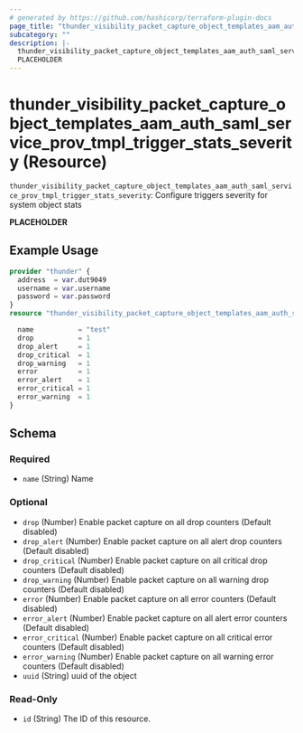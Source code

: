 ```yaml
---
# generated by https://github.com/hashicorp/terraform-plugin-docs
page_title: "thunder_visibility_packet_capture_object_templates_aam_auth_saml_service_prov_tmpl_trigger_stats_severity Resource - terraform-provider-thunder"
subcategory: ""
description: |-
  thunder_visibility_packet_capture_object_templates_aam_auth_saml_service_prov_tmpl_trigger_stats_severity: Configure triggers severity for system object stats
  PLACEHOLDER
---
```


# thunder_visibility_packet_capture_object_templates_aam_auth_saml_service_prov_tmpl_trigger_stats_severity (Resource)

`thunder_visibility_packet_capture_object_templates_aam_auth_saml_service_prov_tmpl_trigger_stats_severity`: Configure triggers severity for system object stats

__PLACEHOLDER__

## Example Usage

```terraform
provider "thunder" {
  address  = var.dut9049
  username = var.username
  password = var.password
}
resource "thunder_visibility_packet_capture_object_templates_aam_auth_saml_service_prov_tmpl_trigger_stats_severity" "thunder_visibility_packet_capture_object_templates_aam_auth_saml_service_prov_tmpl_trigger_stats_severity" {

  name           = "test"
  drop           = 1
  drop_alert     = 1
  drop_critical  = 1
  drop_warning   = 1
  error          = 1
  error_alert    = 1
  error_critical = 1
  error_warning  = 1
}
```

<!-- schema generated by tfplugindocs -->
## Schema

### Required

- `name` (String) Name

### Optional

- `drop` (Number) Enable packet capture on all drop counters (Default disabled)
- `drop_alert` (Number) Enable packet capture on all alert drop counters (Default disabled)
- `drop_critical` (Number) Enable packet capture on all critical drop counters (Default disabled)
- `drop_warning` (Number) Enable packet capture on all warning drop counters (Default disabled)
- `error` (Number) Enable packet capture on all error counters (Default disabled)
- `error_alert` (Number) Enable packet capture on all alert error counters (Default disabled)
- `error_critical` (Number) Enable packet capture on all critical error counters (Default disabled)
- `error_warning` (Number) Enable packet capture on all warning error counters (Default disabled)
- `uuid` (String) uuid of the object

### Read-Only

- `id` (String) The ID of this resource.


